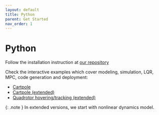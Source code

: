```yaml
---
layout: default
title: Python
parent: Get Started
nav_order: 1
---
```


# Python

Follow the installation instruction at [our repository](https://github.com/TinyMPC/tinympc-python)

Check the interactive examples which cover modeling, simulation, LQR, MPC, code generation and deployment:

* [Cartpole](https://github.com/TinyMPC/tinympc-python/blob/main/examples/interactive_cartpole.ipynb)
* [Cartpole (extended)](https://github.com/TinyMPC/tinympc-python/blob/main/examples/interactive_cartpole_ext.ipynb)
* [Quadrotor hovering/tracking (extended)](https://github.com/TinyMPC/tinympc-python/blob/main/examples/interactive_quadrotor_ext.ipynb)

{: .note }
In extended versions, we start with nonlinear dynamics model.
